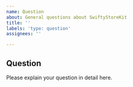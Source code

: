 ```yaml
---
name: Question
about: General questions about SwiftyStoreKit
title: ''
labels: 'type: question'
assignees: ''

---
```


## Question
Please explain your question in detail here.
